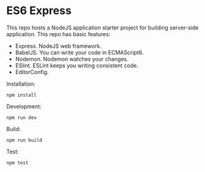 # ES6 Express

This repo hosts a NodeJS application starter project for building server-side application. This repo has basic features:

* Express. NodeJS web framework.
* BabelJS. You can write your code in ECMAScript6.
* Nodemon. Nodemon watches your changes.
* ESlint. ESLint keeps you writing consistent code.
* EditorConfig.

Installation:
```
npm install
```

Development: 
```
npm run dev
```

Build:
```
npm run build
```

Test:
```
npm test
```
